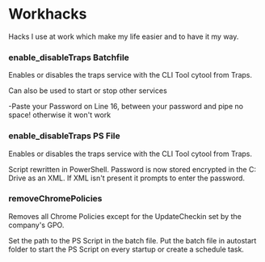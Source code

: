 # Workhacks
Hacks I use at work which make my life easier and to have it my way.


### enable_disableTraps Batchfile
Enables or disables the traps service with the CLI Tool cytool from Traps.

Can also be used to start or stop other services

-Paste your Password on Line 16, between your password and pipe no space! otherwise it won't work

### enable_disableTraps PS File
Enables or disables the traps service with the CLI Tool cytool from Traps.

Script rewritten in PowerShell. Password is now stored encrypted in the C: Drive as an XML. If XML isn't present it prompts to enter the password.




### removeChromePolicies
Removes all Chrome Policies except for the UpdateCheckin set by the company's GPO.

Set the path to the PS Script in the batch file.
Put the batch file in autostart folder to start the PS Script on every startup or create a schedule task.


